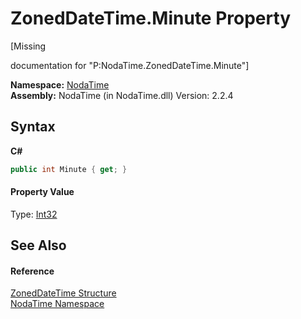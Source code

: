 # ZonedDateTime.Minute Property 
 

\[Missing <summary> documentation for "P:NodaTime.ZonedDateTime.Minute"\]

**Namespace:**&nbsp;<a href="N_NodaTime">NodaTime</a><br />**Assembly:**&nbsp;NodaTime (in NodaTime.dll) Version: 2.2.4

## Syntax

**C#**<br />
``` C#
public int Minute { get; }
```


#### Property Value
Type: <a href="http://msdn2.microsoft.com/en-us/library/td2s409d" target="_blank">Int32</a>

## See Also


#### Reference
<a href="T_NodaTime_ZonedDateTime">ZonedDateTime Structure</a><br /><a href="N_NodaTime">NodaTime Namespace</a><br />
